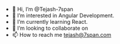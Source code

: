 - 👋 Hi, I’m @Tejash-7span
- 👀 I’m interested in Angular Development.
- 🌱 I’m currently learning React.
- 💞️ I’m looking to collaborate on 
- 📫 How to reach me tejash@7span.com

<!---
Tejash-7span/Tejash-7span is a ✨ special ✨ repository because its `README.md` (this file) appears on your GitHub profile.
You can click the Preview link to take a look at your changes.
--->
